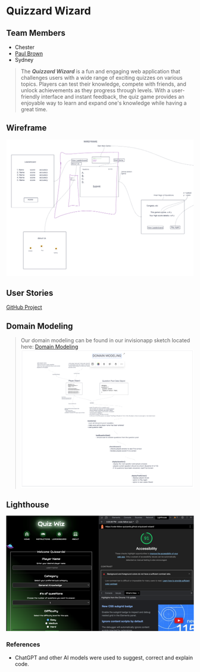 # Quizzard Wizard

## Team Members

- Chester
- [Paul Brown](https://www.linkedin.com/in/tallpaulbrown/)
- Sydney

> The ***Quizzard Wizard*** is a fun and engaging web application that challenges users with a wide range of exciting quizzes on various topics. Players can test their knowledge, compete with friends, and unlock achievements as they progress through levels. With a user-friendly interface and instant feedback, the quiz game provides an enjoyable way to learn and expand one's knowledge while having a great time.

## Wireframe
![Quizzard Wizard Project Wireframe](/profile/proj/img/wireframe.png)
## User Stories
[GitHub Project](https://github.com/orgs/Code-Fellow-Quizzards/projects/1/views/1)

## Domain Modeling
> Our domain modeling can be found in our invisionapp sketch located here:
[Domain Modeling](https://projects.invisionapp.com/freehand/document/QUoxhvzef)
![Domain Modeling Image](/profile/proj/img/domain-modeling.png)

## Lighthouse
![Lighthouse](/profile/proj/img/lighthouse.png)


### References
- ChatGPT and other AI models were used to suggest, correct and explain code.
